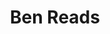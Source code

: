 ---
pid: fs135
title: Ben Reads
location_transcription: Franklin Square
coordinates: "[-75.151215680149, 39.956055422011]"
zipcode: '19121'
gen_neighborhood: North Philadelphia
neighborhood: Brewerytown
outside_phl: 
age: '16'
age_range: 13-19
instagram: 
image_file_name: fs_135.jpg
proposal_transcription: Benjamin Franklin reads a book to his fellow men.
topic: Person,History
topic_summary: 0, 0
type: Other No Form,Image
keywords_other: ben franklin
credit: Jaden Cunningham
image_labels: 
twitter: 
facebook: 
permalink: "/monuments/fs135/"
layout: item-page
---